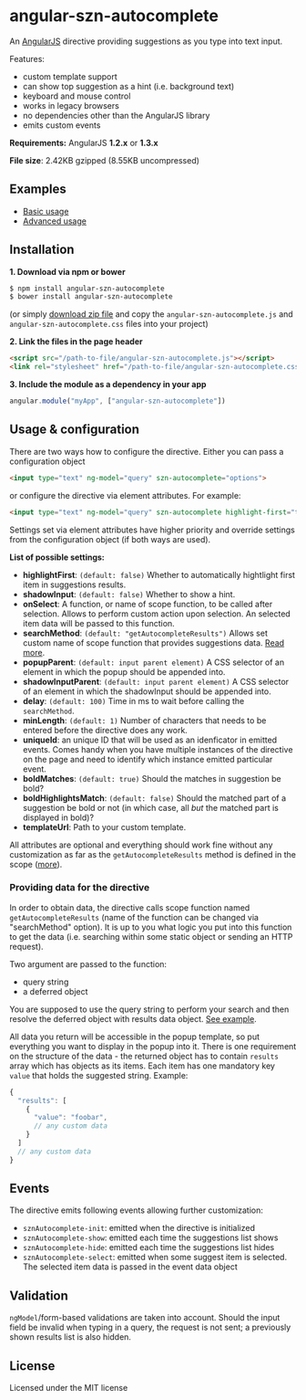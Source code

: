 # angular-szn-autocomplete
An [AngularJS](https://github.com/angular/angular.js) directive providing suggestions as you type into text input.

Features:
* custom template support
* can show top suggestion as a hint (i.e. background text)
* keyboard and mouse control
* works in legacy browsers
* no dependencies other than the AngularJS library
* emits custom events

**Requirements:** AngularJS **1.2.x** or **1.3.x**

**File size**: 2.42KB gzipped (8.55KB uncompressed)

## Examples
* [Basic usage](http://jsfiddle.net/jirikuchta/ac770wee/)
* [Advanced usage](http://jsfiddle.net/jirikuchta/h6jw0koy/)

## Installation

**1. Download via npm or bower**
```bash
$ npm install angular-szn-autocomplete
$ bower install angular-szn-autocomplete
```
(or simply [download zip file](https://github.com/jirikuchta/angular-szn-autocomplete/archive/master.zip) and copy the `angular-szn-autocomplete.js` and `angular-szn-autocomplete.css` files into your project)

**2. Link the files in the page header**
```html
<script src="/path-to-file/angular-szn-autocomplete.js"></script>
<link rel="stylesheet" href="/path-to-file/angular-szn-autocomplete.css">
```

**3. Include the module as a dependency in your app**
```javascript
angular.module("myApp", ["angular-szn-autocomplete"])
```

## Usage & configuration
There are two ways how to configure the directive. Either you can pass a configuration object
```html
<input type="text" ng-model="query" szn-autocomplete="options">
```
or configure the directive via element attributes. For example: 
```html
<input type="text" ng-model="query" szn-autocomplete highlight-first="true">
```

Settings set via element attributes have higher priority and override settings from the configuration object (if both ways are used).

**List of possible settings:**
* **highlightFirst**: `(default: false)` Whether to automatically hightlight first item in suggestions results.
* **shadowInput**: `(default: false)` <a id="shadowInput"></a> Whether to show a hint.
* **onSelect**: A function, or name of scope function, to be called after selection. Allows to perform custom action upon selection. An selected item data will be passed to this function.
* **searchMethod**: `(default: "getAutocompleteResults")` Allows set custom name of scope function that provides suggestions data. [Read more](#providing-data-for-the-directive). 
* **popupParent**: `(default: input parent element)` A CSS selector of an element in which the popup should be appended into.
* **shadowInputParent**: `(default: input parent element)` A CSS selector of an element in which the shadowInput should be appended into.
* **delay**: `(default: 100)` Time in ms to wait before calling the `searchMethod`.
* **minLength**: `(default: 1)` Number of characters that needs to be entered before the directive does any work.
* **uniqueId**: an unique ID that will be used as an idenficator in emitted events. Comes handy when you have multiple instances of the directive on the page and need to identify which instance emitted particular event.
* **boldMatches**: `(default: true)` Should the matches in suggestion be bold?
* **boldHighlightsMatch**: `(default: false)` Should the matched part of a suggestion be bold or not (in which case, all *but* the matched part is displayed in bold)?
* **templateUrl**: Path to your custom template.

All attributes are optional and everything should work fine without any customization as far as the `getAutocompleteResults` method is defined in the scope ([more](#providing-data-for-the-directive)).

### Providing data for the directive
In order to obtain data, the directive calls scope function named `getAutocompleteResults` (name of the function can be changed via "searchMethod" option). It is up to you what logic you put into this function to get the data (i.e. searching within some static object or sending an HTTP request). 

Two argument are passed to the function:
* query string
* a deferred object

You are supposed to use the query string to perform your search and then resolve the deferred object with results data object. [See example](http://jsfiddle.net/jirikuchta/ac770wee/).

All data you return will be accessible in the popup template, so put everything you want to display in the popup into it. There is one requirement on the structure of the data - the returned object has to contain `results` array which has objects as its items. Each item has one mandatory key `value` that holds the suggested string. Example:

```javascript
{
  "results": [
    {
      "value": "foobar",
      // any custom data
    }
  ]
  // any custom data
}
```

## Events
The directive emits following events allowing further customization:

* `sznAutocomplete-init`: emitted when the directive is initialized
* `sznAutocomplete-show`: emitted each time the suggestions list shows
* `sznAutocomplete-hide`: emitted each time the suggestions list hides
* `sznAutocomplete-select`: emitted when some suggest item is selected. The selected item data is passed in the event data object

## Validation
`ngModel`/form-based validations are taken into account. Should the input field be invalid when typing in a query,
 the request is not sent; a previously shown results list is also hidden.

## License

Licensed under the MIT license



